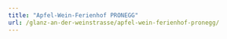 ```yaml
---
title: "Apfel-Wein-Ferienhof PRONEGG"
url: /glanz-an-der-weinstrasse/apfel-wein-ferienhof-pronegg/
---
```

